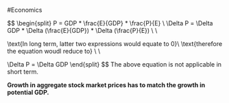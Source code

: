 #Economics 

$$
\begin{split}
P = GDP * \frac{E}{GDP} * \frac{P}{E} \\
\Delta P = \Delta GDP * \Delta (\frac{E}{GDP}) * \Delta (\frac{P}{E}) \\ \\

\text{In long term, latter two expressions would equate to 0}\\
\text{therefore the equation woudl reduce to} \\ \\

\Delta P = \Delta GDP 
\end{split}
$$
The above equation is not applicable in short term.

**Growth in aggregate stock market prices has to match the growth in potential GDP.**